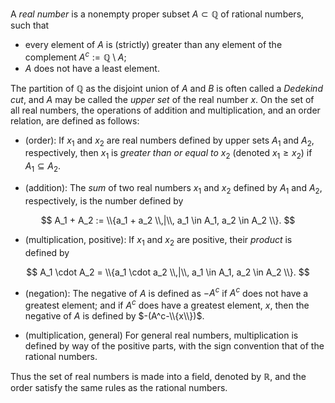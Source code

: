 A *real number* is a nonempty proper subset $A\subset \mathbb Q$ of rational
numbers, such that
- every element of $A$ is (strictly) greater than any element of the complement
$A^c:= \mathbb Q \setminus A$;
- $A$ does not have a least element.

The partition of $\mathbb Q$ as the disjoint union of $A$ and $B$ is often called
a *Dedekind cut*, and $A$ may be called the *upper set* of the real number $x$. 
On the set of all real numbers, the operations of addition and multiplication, 
and an order relation, are defined as follows:

- (order): If $x_1$ and $x_2$ are real numbers defined by upper sets
$A_1$ and $A_2$, respectively, then $x_1$ is *greater than or equal to* $x_2$
(denoted $x_1 \geq x_2$) if $A_1 \subseteq A_2$.

- (addition): The *sum* of two real numbers $x_1$ and $x_2$ defined by
$A_1$ and $A_2$, respectively, is the number defined by

$$
A_1 + A_2 := \\{a_1 + a_2 \\,|\\, a_1 \in A_1, a_2 \in A_2 \\}.
$$

- (multiplication, positive): If $x_1$ and $x_2$ are positive, their *product* is
defined by

$$
A_1 \cdot A_2 = \\{a_1 \cdot a_2 \\,|\\, a_1 \in A_1, a_2 \in A_2 \\}.
$$

- (negation): The negative of $A$ is defined as $-A^c$ if $A^c$ does not have a
greatest element; and if $A^c$ does have a greatest element, $x$, then the negative
of $A$ is defined by $-(A^c-\\{x\\})$.

- (multiplication, general) For general real numbers, multiplication is defined by way of
the positive parts, with the sign convention that of the rational numbers.

Thus the set of real numbers is made into a field, denoted by $\mathbb{R}$, and the order 
satisfy the same rules as the rational numbers.
